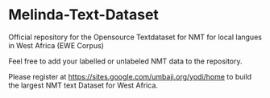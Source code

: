 # Melinda-Text-Dataset
Official repository for the Opensource Textdataset for NMT for local langues in West Africa (EWE Corpus)

Feel free to add your labelled or unlabeled NMT data to the repository.

Please register at https://sites.google.com/umbaji.org/yodi/home to build the 
largest NMT text Dataset for West Africa.
